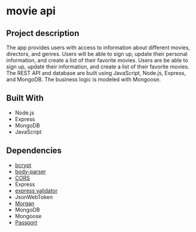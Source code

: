 # movie api

## Project description

The app provides users with access to information about different movies, directors, and genres. Users will be able to sign up, update their personal information, and create a list of their favorite movies. Users are be able to sign up, update their information, and create a list of their favorite movies.
The REST API and database are built using JavaScript, Node.js, Express, and MongoDB. The business logic is modeled with Mongoose.

## Built With

- Node.js
- Express
- MongoDB
- JavaScript

## Dependencies

- [bcrypt](https://github.com/kelektiv/node.bcrypt.js)
- [body-parser](https://github.com/expressjs/body-parser)
- [CORS](https://github.com/expressjs/cors)
- Express
- [express validator](https://express-validator.github.io/docs/)
- JsonWebToken
- [Morgan](https://github.com/expressjs/morgan)
- MongoDB
- Mongoose
- [Passport](https://www.passportjs.org/)
